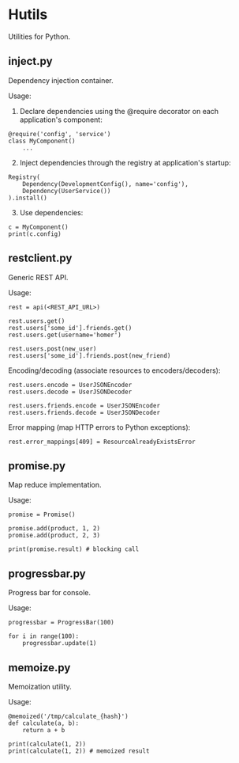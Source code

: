 # Hutils #

Utilities for Python.

## inject.py ##

Dependency injection container.

Usage:

1) Declare dependencies using the @require decorator on each
application's component:

```
@require('config', 'service')
class MyComponent()
    ...
```

2) Inject dependencies through the registry at application's startup:

```
Registry(
    Dependency(DevelopmentConfig(), name='config'),
    Dependency(UserService())
).install()
```

3) Use dependencies:

```
c = MyComponent()
print(c.config)
```

## restclient.py ##

Generic REST API.

Usage:

```
rest = api(<REST_API_URL>)

rest.users.get()
rest.users['some_id'].friends.get()
rest.users.get(username='homer')

rest.users.post(new_user)
rest.users['some_id'].friends.post(new_friend)
```

Encoding/decoding (associate resources to encoders/decoders):

```
rest.users.encode = UserJSONEncoder
rest.users.decode = UserJSONDecoder

rest.users.friends.encode = UserJSONEncoder
rest.users.friends.decode = UserJSONDecoder
```

Error mapping (map HTTP errors to Python exceptions):

```
rest.error_mappings[409] = ResourceAlreadyExistsError
```

## promise.py ##

Map reduce implementation.

Usage:

```
promise = Promise()

promise.add(product, 1, 2)
promise.add(product, 2, 3)

print(promise.result) # blocking call
```

## progressbar.py ##

Progress bar for console.

Usage:

```
progressbar = ProgressBar(100)

for i in range(100):
    progressbar.update(1)
```

## memoize.py ##

Memoization utility.

Usage:

```
@memoized('/tmp/calculate_{hash}')
def calculate(a, b):
    return a + b

print(calculate(1, 2))
print(calculate(1, 2)) # memoized result
```
